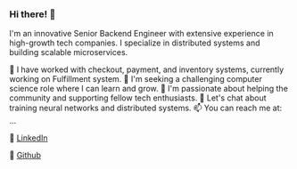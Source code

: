 ### Hi there! 👋

I'm an innovative Senior Backend Engineer with extensive experience in high-growth tech companies. I specialize in distributed systems and building scalable microservices.

🔭 I have worked with checkout, payment, and inventory systems, currently working on Fulfillment system.
👯 I'm seeking a challenging computer science role where I can learn and grow.
🤔 I'm passionate about helping the community and supporting fellow tech enthusiasts.
💬 Let's chat about training neural networks and distributed systems.
📫 You can reach me at: ...

📝  [LinkedIn](https://www.linkedin.com/in/ankur-tripathi-a579aa142/) 

📂  [Github](https://github.com/a9k00r/)
